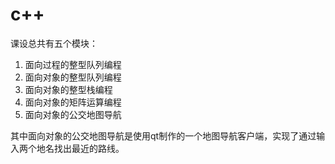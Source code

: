 # c++
课设总共有五个模块：

1. 面向过程的整型队列编程
2. 面向对象的整型队列编程
3. 面向对象的整型栈编程
4. 面向对象的矩阵运算编程
5. 面向对象的公交地图导航

其中面向对象的公交地图导航是使用qt制作的一个地图导航客户端，实现了通过输入两个地名找出最近的路线。

